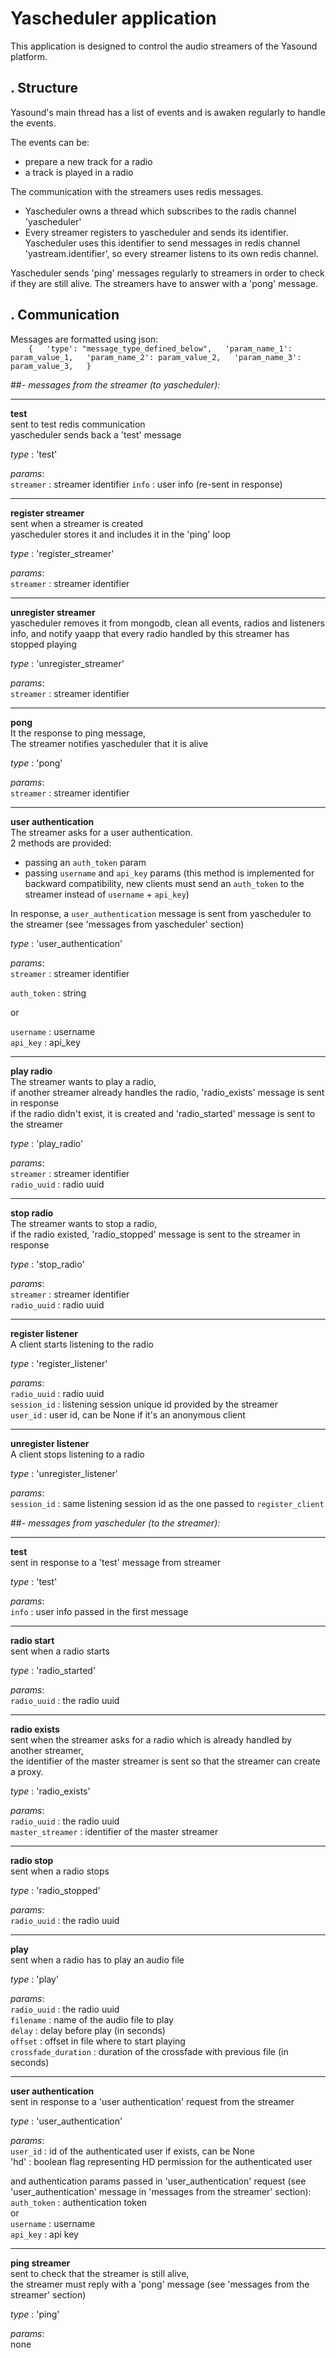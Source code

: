Yascheduler application
=======================

This application is designed to control the audio streamers of the Yasound platform.  


. Structure
-----------

Yasound's main thread has a list of events and is awaken regularly to handle the events.  

The events can be:  
- prepare a new track for a radio  
- a track is played in a radio  

The communication with the streamers uses redis messages.  
- Yascheduler owns a thread which subscribes to the radis channel 'yascheduler'  
- Every streamer registers to yascheduler and sends its identifier. Yascheduler uses this identifier to send messages in redis channel 'yastream.identifier', so every streamer listens to its own redis channel.  

Yascheduler sends 'ping' messages regularly to streamers in order to check if they are still alive. The streamers have to answer with a 'pong' message.  

   
. Communication
---------------

Messages are formatted using json:  
`    {  
        'type': "message_type_defined_below",  
        'param_name_1': param_value_1,  
        'param_name_2': param_value_2,  
        'param_name_3': param_value_3,  
    }`  

##_- messages from the streamer (to yascheduler):_

***
__test__  
sent to test redis communication  
yascheduler sends back a 'test' message

_type_ : 'test'  

_params_:  
`streamer` : streamer identifier
`info` : user info (re-sent in response)



***
__register streamer__  
sent when a streamer is created  
yascheduler stores it and includes it in the 'ping' loop  

_type_ : 'register_streamer'  

_params_:  
`streamer` : streamer identifier


***
__unregister streamer__  
yascheduler removes it from mongodb, clean all events, radios and listeners info, and notify yaapp that every radio handled by this streamer has stopped playing   

_type_ : 'unregister_streamer'  

_params_:  
`streamer` : streamer identifier


***
__pong__  
It the response to ping message,  
The streamer notifies yascheduler that it is alive

_type_ : 'pong'  

_params_:  
`streamer` : streamer identifier


***
__user authentication__  
The streamer asks for a user authentication.  
2 methods are provided:  
- passing an `auth_token` param  
- passing `username` and `api_key` params (this method is implemented for backward compatibility, new clients must send an `auth_token` to the streamer instead of `username` + `api_key`)  

In response, a `user_authentication` message is sent from yascheduler to the streamer (see 'messages from yascheduler' section)


_type_ : 'user_authentication'  

_params_:  
`streamer` : streamer identifier  

`auth_token` : string  

or  

`username` : username  
`api_key` : api_key  


***
__play radio__  
The streamer wants to play a radio,  
if another streamer already handles the radio, 'radio_exists' message is sent in response  
if the radio didn't exist, it is created and 'radio_started' message is sent to the streamer

_type_ : 'play_radio'  

_params_:  
`streamer` : streamer identifier  
`radio_uuid` : radio uuid


***
__stop radio__  
The streamer wants to stop a radio,  
if the radio existed, 'radio_stopped' message is sent to the streamer in response

_type_ : 'stop_radio'  

_params_:  
`streamer` : streamer identifier  
`radio_uuid` : radio uuid


***
__register listener__  
A client starts listening to the radio

_type_ : 'register_listener'  

_params_:   
`radio_uuid` : radio uuid  
`session_id` : listening session unique id provided by the streamer  
`user_id` : user id, can be None if it's an anonymous client   


***
__unregister listener__  
A client stops listening to a radio

_type_ : 'unregister_listener'  

_params_:   
`session_id` : same listening session id as the one passed to `register_client`  


##_- messages from yascheduler (to the streamer):_

***
__test__  
sent in response to a 'test' message from streamer  

_type_ : 'test'  

_params_:  
`info` : user info passed in the first message  


***
__radio start__  
sent when a radio starts  

_type_ : 'radio_started'  

_params_:  
`radio_uuid` : the radio uuid  


***
__radio exists__  
sent when the streamer asks for a radio which is already handled by another streamer,   
the identifier of the master streamer is sent so that the streamer can create a proxy.  

_type_ : 'radio_exists'  

_params_:  
`radio_uuid` : the radio uuid  
`master_streamer` : identifier of the master streamer  


***
__radio stop__  
sent when a radio stops  

_type_ : 'radio_stopped'  

_params_:  
`radio_uuid` : the radio uuid 

***
__play__  
sent when a radio has to play an audio file  

_type_ : 'play'  

_params_:  
`radio_uuid` : the radio uuid  
`filename` : name of the audio file to play  
`delay` : delay before play (in seconds)  
`offset` : offset in file where to start playing  
`crossfade_duration` : duration of the crossfade with previous file (in seconds)  


***
__user authentication__  
sent in response to a 'user authentication' request from the streamer   

_type_ : 'user_authentication'  

_params_:  
`user_id` : id of the authenticated user if exists, can be None  
'hd' : boolean flag representing HD permission for the authenticated user  

and authentication params passed in 'user_authentication' request (see 'user_authentication' message in 'messages from the streamer' section):  
`auth_token` : authentication token  
or  
`username` : username  
`api_key` : api key  


***
__ping streamer__  
sent to check that the streamer is still alive,  
the streamer must reply with a 'pong' message (see 'messages from the streamer' section)  

_type_ : 'ping'  

_params_:  
none   


